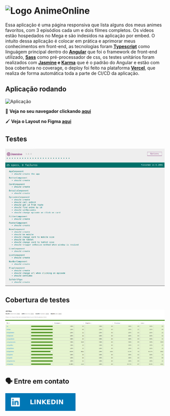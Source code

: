 # ![Logo](https://animes-online-angular.vercel.app/assets/icons/logo.svg) AnimeOnline
Essa aplicação é uma página responsiva que lista alguns dos meus animes favoritos, com 3 episódios cada um e dois filmes completos. Os videos estão hospedados no Mega e são indesidos na aplicação por embed. O intuito dessa aplicação é colocar em prática e aprimorar meus conhecimentos em front-end, as tecnologias foram **[Typescript](https://www.typescriptlang.org/)** como linguágem principal dentro do **[Angular](https://angular.io/)** que foi o framework de front-end utilizado, **[Sass](https://sass-lang.com/)** como pré-processador de css, os testes unitários foram realizados com **[Jasmine](https://jasmine.github.io/index.html) e [Karma](https://karma-runner.github.io/6.3/index.html)** que é o padrão do Angular e estão com boa cobertura no coverage, o deploy foi feito na plataforma **[Vercel](https://vercel.com/)**, que realiza de forma automática toda a parte de CI/CD da aplicação.

## Aplicação rodando
![Aplicação](https://github.com/liara987/animes-online-angular/blob/main/screenshots/aplica%C3%A7%C3%A3o(800px).gif)

🚀 **Veja no seu navegador clickando [aqui](https://animes-online-angular.vercel.app/home)**

🖌️ **Veja o Layout no Figma [aqui](https://www.figma.com/file/GXh3IYv94teEHU8aNHds2s/Animes-Online-(Community)?node-id=0%3A1)**

## Testes
![testes](https://github.com/liara987/animes-online-angular/blob/main/screenshots/Screenshot%20at%202022-05-10%2000-13-05.png)

## Cobertura de testes
![coverage](https://github.com/liara987/animes-online-angular/blob/main/screenshots/Screenshot%20at%202022-05-10%2000-16-25.png)

## 🗣️ Entre em contato
[![LinkedIn URL](https://github.com/liara987/liara987/blob/main/icons/social%20media/linkedin.svg)](https://www.linkedin.com/in/liara-programadora)
